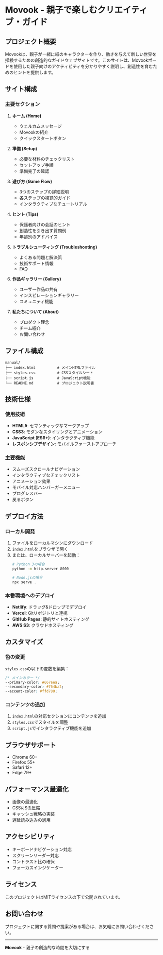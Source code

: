 # Movook - 親子で楽しむクリエイティブ・ガイド

## プロジェクト概要

Movookは、親子が一緒に紙のキャラクターを作り、動きを与えて新しい世界を探検するための創造的なガイドウェブサイトです。このサイトは、Movookボードを使用した親子向けのアクティビティを分かりやすく説明し、創造性を育むためのヒントを提供します。

## サイト構成

### 主要セクション

1. **ホーム (Home)**
   - ウェルカムメッセージ
   - Movookの紹介
   - クイックスタートボタン

2. **準備 (Setup)**
   - 必要な材料のチェックリスト
   - セットアップ手順
   - 準備完了の確認

3. **遊び方 (Game Flow)**
   - 3つのステップの詳細説明
   - 各ステップの視覚的ガイド
   - インタラクティブなチュートリアル

4. **ヒント (Tips)**
   - 保護者向けの会話のヒント
   - 創造性を引き出す質問例
   - 年齢別のアドバイス

5. **トラブルシューティング (Troubleshooting)**
   - よくある問題と解決策
   - 技術サポート情報
   - FAQ

6. **作品ギャラリー (Gallery)**
   - ユーザー作品の共有
   - インスピレーションギャラリー
   - コミュニティ機能

7. **私たちについて (About)**
   - プロダクト理念
   - チーム紹介
   - お問い合わせ

## ファイル構成

```
manual/
├── index.html          # メインHTMLファイル
├── styles.css          # CSSスタイルシート
├── script.js           # JavaScript機能
└── README.md           # プロジェクト説明書
```

## 技術仕様

### 使用技術
- **HTML5**: セマンティックなマークアップ
- **CSS3**: モダンなスタイリングとアニメーション
- **JavaScript (ES6+)**: インタラクティブ機能
- **レスポンシブデザイン**: モバイルファーストアプローチ

### 主要機能
- スムーズスクロールナビゲーション
- インタラクティブなチェックリスト
- アニメーション効果
- モバイル対応ハンバーガーメニュー
- プログレスバー
- 戻るボタン

## デプロイ方法

### ローカル開発
1. ファイルをローカルマシンにダウンロード
2. `index.html`をブラウザで開く
3. または、ローカルサーバーを起動：
   ```bash
   # Python 3の場合
   python -m http.server 8000
   
   # Node.jsの場合
   npx serve .
   ```

### 本番環境へのデプロイ
- **Netlify**: ドラッグ&ドロップでデプロイ
- **Vercel**: Gitリポジトリと連携
- **GitHub Pages**: 静的サイトホスティング
- **AWS S3**: クラウドホスティング

## カスタマイズ

### 色の変更
`styles.css`の以下の変数を編集：
```css
/* メインカラー */
--primary-color: #667eea;
--secondary-color: #764ba2;
--accent-color: #ffd700;
```

### コンテンツの追加
1. `index.html`の対応セクションにコンテンツを追加
2. `styles.css`でスタイルを調整
3. `script.js`でインタラクティブ機能を追加

## ブラウザサポート

- Chrome 60+
- Firefox 55+
- Safari 12+
- Edge 79+

## パフォーマンス最適化

- 画像の最適化
- CSS/JSの圧縮
- キャッシュ戦略の実装
- 遅延読み込みの適用

## アクセシビリティ

- キーボードナビゲーション対応
- スクリーンリーダー対応
- コントラスト比の確保
- フォーカスインジケーター

## ライセンス

このプロジェクトはMITライセンスの下で公開されています。

## お問い合わせ

プロジェクトに関する質問や提案がある場合は、お気軽にお問い合わせください。

---

**Movook** - 親子の創造的な時間を大切にする 